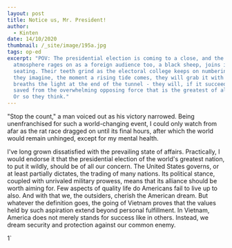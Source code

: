 ```yaml
---
layout: post
title: Notice us, Mr. President!
author:
  - Kinten
date: 14/10/2020
thumbnail: /_site/image/195a.jpg
tags: op-ed
excerpt: "POV: The presidential election is coming to a close, and the charged
  atmosphere rages on as a foreign audience too, a black sheep, joins in the
  seating. Their teeth grind as the electoral college keeps on numbering. Then,
  they imagine, the moment a rising tide comes, they will grab it with dire
  breaths the light at the end of the tunnel - they will, if it succeeds, be
  saved from the overwhelming opposing force that is the greatest of all evils.
  Or so they think."
---
```

"Stop the count," a man voiced out as his victory narrowed. Being unenfranchised for such a world-changing  event, I could only watch from afar as the rat race dragged on until its final hours, after which the world would remain unhinged, except for my mental health. 

I've long grown dissatisfied with the prevailing state of affairs. Practically, I would endorse it that the presidential election of the world's greatest nation, to put it wildly, should be of all our concern. The United States governs, or at least partially dictates, the trading of many nations. Its political stance, coupled with unrivaled military prowess, means that its alliance should be worth aiming for. Few aspects of quality life do Americans fail to live up to also. And with that we, the outsiders, cherish the American dream. But whatever the definition goes, the going of Vietnam proves that the values held by such aspiration extend beyond personal fulfillment. In Vietnam, America does not merely stands for success like in others. Instead, we dream security and protection against our common enemy.

1`
